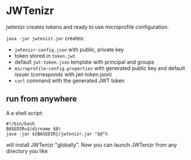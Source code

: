# JWTenizr

jwtenizr creates tokens and ready to use microprofile configuration. 


`java -jar jwtenizr.jar` creates:

- `jwtenizr-config.json` with public, private key
- token stored in `token.jwt`
- default `jwt-token.json` template with principal and groups
- `microprofile-config.properties` with generated public key and default issuer (corresponds with jwt-token.json)
- `curl` command with the generated JWT token

## run from anywhere

A a shell script:

```shell
#!/bin/bash
BASEDIR=$(dirname $0)
java -jar ${BASEDIR}/jwtenizr.jar "$@"%
```

will install JWTenizr "globally". Now you can launch JWTenizr from any directory you like
